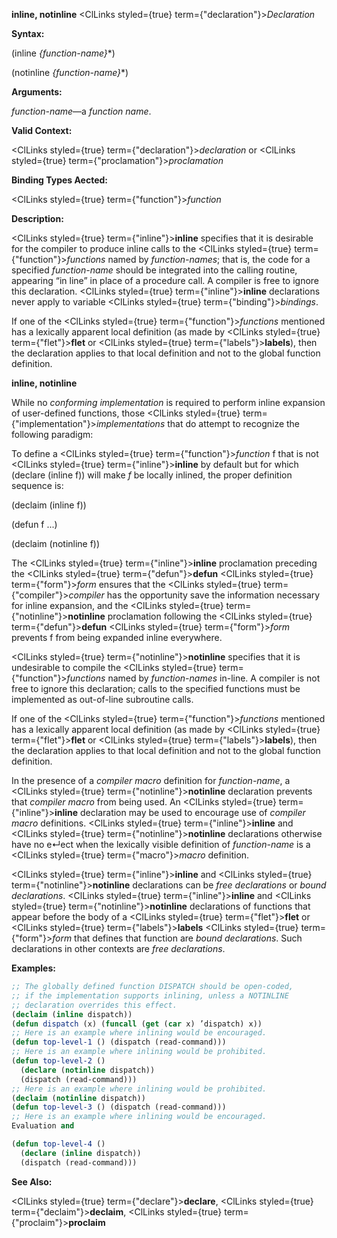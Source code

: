 **inline, notinline** <ClLinks styled={true} term={"declaration"}><i>Declaration</i></ClLinks> 



**Syntax:** 



(inline *\{function-name\}*\*) 



(notinline *\{function-name\}*\*) 



**Arguments:** 



*function-name*—a *function name*. 



**Valid Context:** 



<ClLinks styled={true} term={"declaration"}><i>declaration</i></ClLinks> or <ClLinks styled={true} term={"proclamation"}><i>proclamation</i></ClLinks> 



**Binding Types Aected:** 



<ClLinks styled={true} term={"function"}><i>function</i></ClLinks> 



**Description:** 



<ClLinks styled={true} term={"inline"}><b>inline</b></ClLinks> specifies that it is desirable for the compiler to produce inline calls to the <ClLinks styled={true} term={"function"}><i>functions</i></ClLinks> named by *function-names*; that is, the code for a specified *function-name* should be integrated into the calling routine, appearing “in line” in place of a procedure call. A compiler is free to ignore this declaration. <ClLinks styled={true} term={"inline"}><b>inline</b></ClLinks> declarations never apply to variable <ClLinks styled={true} term={"binding"}><i>bindings</i></ClLinks>. 



If one of the <ClLinks styled={true} term={"function"}><i>functions</i></ClLinks> mentioned has a lexically apparent local definition (as made by <ClLinks styled={true} term={"flet"}><b>flet</b></ClLinks> or <ClLinks styled={true} term={"labels"}><b>labels</b></ClLinks>), then the declaration applies to that local definition and not to the global function definition. 







 



 



**inline, notinline** 



While no *conforming implementation* is required to perform inline expansion of user-defined functions, those <ClLinks styled={true} term={"implementation"}><i>implementations</i></ClLinks> that do attempt to recognize the following paradigm: 



To define a <ClLinks styled={true} term={"function"}><i>function</i></ClLinks> f that is not <ClLinks styled={true} term={"inline"}><b>inline</b></ClLinks> by default but for which (declare (inline f)) will make *f* be locally inlined, the proper definition sequence is: 



(declaim (inline f)) 



(defun f ...) 



(declaim (notinline f)) 



The <ClLinks styled={true} term={"inline"}><b>inline</b></ClLinks> proclamation preceding the <ClLinks styled={true} term={"defun"}><b>defun</b></ClLinks> <ClLinks styled={true} term={"form"}><i>form</i></ClLinks> ensures that the <ClLinks styled={true} term={"compiler"}><i>compiler</i></ClLinks> has the opportunity save the information necessary for inline expansion, and the <ClLinks styled={true} term={"notinline"}><b>notinline</b></ClLinks> proclamation following the <ClLinks styled={true} term={"defun"}><b>defun</b></ClLinks> <ClLinks styled={true} term={"form"}><i>form</i></ClLinks> prevents f from being expanded inline everywhere. 



<ClLinks styled={true} term={"notinline"}><b>notinline</b></ClLinks> specifies that it is undesirable to compile the <ClLinks styled={true} term={"function"}><i>functions</i></ClLinks> named by *function-names* in-line. A compiler is not free to ignore this declaration; calls to the specified functions must be implemented as out-of-line subroutine calls. 



If one of the <ClLinks styled={true} term={"function"}><i>functions</i></ClLinks> mentioned has a lexically apparent local definition (as made by <ClLinks styled={true} term={"flet"}><b>flet</b></ClLinks> or <ClLinks styled={true} term={"labels"}><b>labels</b></ClLinks>), then the declaration applies to that local definition and not to the global function definition. 



In the presence of a *compiler macro* definition for *function-name*, a <ClLinks styled={true} term={"notinline"}><b>notinline</b></ClLinks> declaration prevents that *compiler macro* from being used. An <ClLinks styled={true} term={"inline"}><b>inline</b></ClLinks> declaration may be used to encourage use of *compiler macro* definitions. <ClLinks styled={true} term={"inline"}><b>inline</b></ClLinks> and <ClLinks styled={true} term={"notinline"}><b>notinline</b></ClLinks> declarations otherwise have no e↵ect when the lexically visible definition of *function-name* is a <ClLinks styled={true} term={"macro"}><i>macro</i></ClLinks> definition. 



<ClLinks styled={true} term={"inline"}><b>inline</b></ClLinks> and <ClLinks styled={true} term={"notinline"}><b>notinline</b></ClLinks> declarations can be *free declarations* or *bound declarations*. <ClLinks styled={true} term={"inline"}><b>inline</b></ClLinks> and <ClLinks styled={true} term={"notinline"}><b>notinline</b></ClLinks> declarations of functions that appear before the body of a <ClLinks styled={true} term={"flet"}><b>flet</b></ClLinks> or <ClLinks styled={true} term={"labels"}><b>labels</b></ClLinks> <ClLinks styled={true} term={"form"}><i>form</i></ClLinks> that defines that function are *bound declarations*. Such declarations in other contexts are *free declarations*. 



**Examples:**
```lisp
;; The globally defined function DISPATCH should be open-coded, 
;; if the implementation supports inlining, unless a NOTINLINE 
;; declaration overrides this effect. 
(declaim (inline dispatch)) 
(defun dispatch (x) (funcall (get (car x) ’dispatch) x)) 
;; Here is an example where inlining would be encouraged. 
(defun top-level-1 () (dispatch (read-command))) 
;; Here is an example where inlining would be prohibited. 
(defun top-level-2 () 
  (declare (notinline dispatch)) 
  (dispatch (read-command))) 
;; Here is an example where inlining would be prohibited. 
(declaim (notinline dispatch)) 
(defun top-level-3 () (dispatch (read-command))) 
;; Here is an example where inlining would be encouraged. 
Evaluation and 

(defun top-level-4 () 
  (declare (inline dispatch)) 
  (dispatch (read-command))) 
```
**See Also:** 



<ClLinks styled={true} term={"declare"}><b>declare</b></ClLinks>, <ClLinks styled={true} term={"declaim"}><b>declaim</b></ClLinks>, <ClLinks styled={true} term={"proclaim"}><b>proclaim</b></ClLinks> 




